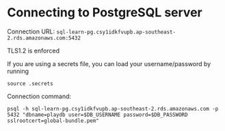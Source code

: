 # Connecting to PostgreSQL server

Connection URL: `sql-learn-pg.csy1idkfvupb.ap-southeast-2.rds.amazonaws.com:5432`

TLS1.2 is enforced

If you are using a secrets file, you can load your username/password by running

```
source .secrets
```

Connection command:

```
psql -h sql-learn-pg.csy1idkfvupb.ap-southeast-2.rds.amazonaws.com -p 5432 "dbname=playdb user=$DB_USERNAME password=$DB_PASSWORD sslrootcert=global-bundle.pem"
```
